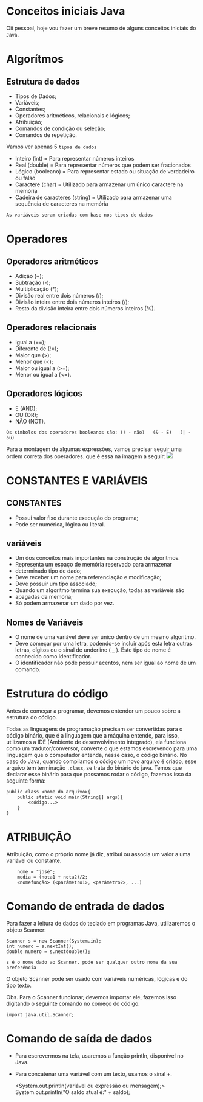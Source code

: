 # Conceitos iniciais Java
Oii pessoal, hoje vou fazer um breve resumo de alguns conceitos iniciais do `Java`.

# Algorítmos
## Estrutura de dados

* Tipos de Dados;
* Variáveis;
* Constantes;
* Operadores aritméticos, relacionais e lógicos;
* Atribuição;
* Comandos de condição ou seleção;
* Comandos de repetição.

Vamos ver apenas 5 `tipos de dados`
* Inteiro (int) = Para representar números inteiros
* Real (double) = Para representar números que podem ser fracionados
* Lógico (booleano) = Para representar estado ou situação de verdadeiro ou falso
* Caractere (char) = Utilizado para armazenar um único caractere na memória
* Cadeira de caracteres (string) = Utilizado para armazenar uma sequência de caracteres na memória

`As variáveis seram criadas com base nos tipos de dados`

# Operadores
## Operadores aritméticos 
* Adição (+);
* Subtração (-);
* Multiplicação (*);
* Divisão real entre dois números (/);
* Divisão inteira entre dois números inteiros (/);
* Resto da divisão inteira entre dois números inteiros (%).

## Operadores relacionais
* Igual a (==);
* Diferente de (!=);
* Maior que (>);
* Menor que (<);
* Maior ou igual a (>=);
* Menor ou igual a (<=).

## Operadores lógicos
* E (AND);
* OU (OR);
* NÃO (NOT).
 
 `Os símbolos dos operadores booleanos são: (! - não)   (& - E)   (| - ou)`

 Para a montagem de algumas expressões, vamos precisar seguir uma ordem correta dos operadores.
 que é essa na imagem a seguir:
 <img src= "https://media.discordapp.net/attachments/722281505786953749/905953170340057138/Captura_de_tela_de_2021-11-04_19-48-10.png">
 
# CONSTANTES E VARIÁVEIS
## CONSTANTES
 * Possui valor fixo durante execução do programa;
 * Pode ser numérica, lógica ou literal.

## variáveis
 * Um dos conceitos mais importantes na construção de algoritmos.
 *  Representa um espaço de memória reservado para armazenar
 * determinado tipo de dado;
 * Deve receber um nome para referenciação e modificação;
 * Deve possuir um tipo associado;
 * Quando um algoritmo termina sua execução, todas as variáveis são
 * apagadas da memória;
 * Só podem armazenar um dado por vez.
 
## Nomes de Variáveis
  * O nome de uma variável deve ser único dentro de um mesmo algoritmo.
  * Deve começar por uma letra, podendo-se incluir após esta letra outras letras, dígitos ou o sinal de        underline ( _ ). Este tipo de nome é conhecido como identificador.
  * O identificador não pode possuir acentos, nem ser igual ao nome de um comando.

# Estrutura do código

Antes de começar a programar, devemos entender um pouco sobre a estrutura do código.

Todas as linguagens de programação precisam ser convertidas para o código binário, que é a linguagem que a máquina entende, para isso, 
utilizamos a IDE (Ambiente de desenvolvimento integrado), ela funciona como um tradutor/conversor, converte o que estamos escrevendo 
para uma linguagem que o computador entenda, nesse caso, o código binário. No caso do Java, quando compilamos o código um novo 
arquivo é criado, esse arquivo tem terminação `.class`, se trata do binário do java. Temos que declarar esse binário para que possamos 
rodar o código, fazemos isso da seguinte forma:

    public class <nome do arquivo>{
        public static void main(String[] args){
            <código...>
        }
    }

# ATRIBUIÇÃO
   Atribuição, como o próprio nome já diz, atribui ou associa um valor a uma variável ou constante.

        nome = "josé";
        media = (nota1 + nota2)/2;
        <nomefunção> (<parâmetro1>, <parâmetro2>, ...)

# Comando de entrada de dados
Para fazer a leitura de dados do teclado em programas Java, utilizaremos o objeto Scanner:

    Scanner s = new Scanner(System.in);
    int numero = s.nextInt();
    double numero = s.nextdouble();
`s é o nome dado ao Scanner, pode ser qualquer outro nome da sua preferência `

O objeto Scanner pode ser usado com variáveis numéricas, lógicas e do tipo texto.

Obs. Para o Scanner funcionar, devemos importar ele, fazemos isso digitando o seguinte comando no começo do código: 

    import java.util.Scanner;

# Comando de saída de dados

* Para escrevermos na tela, usaremos a função println, disponível no Java.
* Para concatenar uma variável com um texto, usamos o sinal +.

    <System.out.println(variável ou expressão ou mensagem);>
    System.out.println("O saldo atual é:" + saldo);



